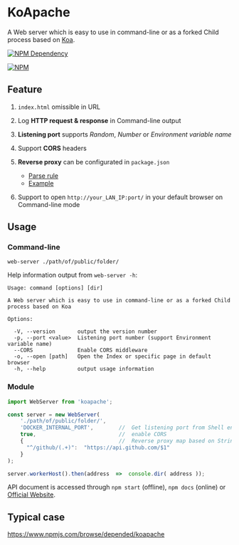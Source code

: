 # KoApache

A Web server which is easy to use in command-line or as a forked Child process based on [Koa](http://koajs.com/).

[![NPM Dependency](https://david-dm.org/TechQuery/KoApache.svg)](https://david-dm.org/TechQuery/KoApache)

[![NPM](https://nodei.co/npm/koapache.png?downloads=true&downloadRank=true&stars=true)](https://nodei.co/npm/koapache/)



## Feature

 1. `index.html` omissible in URL

 2. Log **HTTP request & response** in Command-line output

 3. **Listening port** supports *Random*, *Number* or *Environment variable name*

 4. Support **CORS** headers

 5. **Reverse proxy** can be configurated in `package.json`
    - [Parse rule](https://github.com/TechQuery/KoApache/blob/master/source/command.js#L11)
    - [Example](https://github.com/TechQuery/KoApache/blob/master/package.json#L58)

 6. Support to open `http://your_LAN_IP:port/` in your default browser on Command-line mode



## Usage

### Command-line

```Shell
web-server ./path/of/public/folder/
```
Help information output from `web-server -h`:

    Usage: command [options] [dir]

    A Web server which is easy to use in command-line or as a forked Child process based on Koa

    Options:

      -V, --version       output the version number
      -p, --port <value>  Listening port number (support Environment variable name)
      --CORS              Enable CORS middleware
      -o, --open [path]   Open the Index or specific page in default browser
      -h, --help          output usage information


### Module

```JavaScript
import WebServer from 'koapache';

const server = new WebServer(
    './path/of/public/folder/',
    'DOCKER_INTERNAL_PORT',        //  Get listening port from Shell environment
    true,                          //  enable CORS
    {                              //  Reverse proxy map based on String#replace()
      "^/github/(.+)":  "https://api.github.com/$1"
    }
);

server.workerHost().then(address  =>  console.dir( address ));
```
API document is accessed through `npm start` (offline), `npm docs` (online) or [Official Website](https://techquery.github.io/KoApache/).



## Typical case

https://www.npmjs.com/browse/depended/koapache
